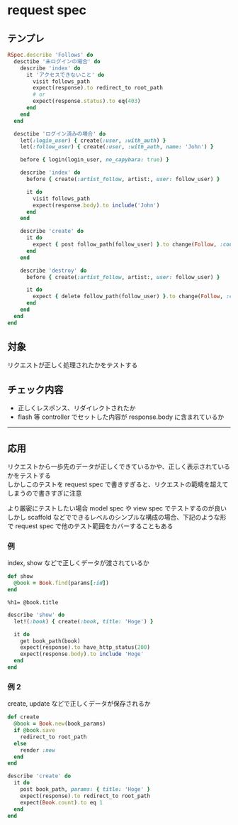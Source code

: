 # request spec

## テンプレ
```rb
RSpec.describe 'Follows' do
  desctibe '未ログインの場合' do
    describe 'index' do
      it 'アクセスできないこと' do
        visit follows_path
        expect(response).to redirect_to root_path
        # or
        expect(response.status).to eq(403)
      end
    end
  end

  desctibe 'ログイン済みの場合' do
    let(:login_user) { create(:user, :with_auth) }
    let(:follow_user) { create(:user, :with_auth, name: 'John') }

    before { login(login_user, no_capybara: true) }

    describe 'index' do
      before { create(:artist_follow, artist:, user: follow_user) }

      it do
        visit follows_path
        expect(response.body).to include('John')
      end
    end

    describe 'create' do
      it do
        expect { post follow_path(follow_user) }.to change(Follow, :count).by(1)
      end
    end

    describe 'destroy' do
      before { create(:artist_follow, artist:, user: follow_user) }

      it do
        expect { delete follow_path(follow_user) }.to change(Follow, :count).by(-1)
      end
    end
  end
end
```


## 対象
リクエストが正しく処理されたかをテストする


## チェック内容
* 正しくレスポンス、リダイレクトされたか
* flash 等 controller でセットした内容が response.body に含まれているか


***


## 応用
リクエストから一歩先のデータが正しくできているかや、正しく表示されているかをテストする  
しかしこのテストを request spec で書きすぎると、リクエストの範疇を超えてしまうので書きすぎに注意  

より厳密にテストしたい場合 model spec や view spec でテストするのが良い  
しかし scaffold などでできるレベルのシンプルな構成の場合、下記のような形で request spec で他のテスト範囲をカバーすることもある


### 例
index, show などで正しくデータが渡されているか

```rb
def show
  @book = Book.find(params[:id])
end
```

```haml
%h1= @book.title
```

```rb
describe 'show' do
  let!(:book) { create(:book, title: 'Hoge') }

  it do
    get book_path(book)
    expect(response).to have_http_status(200)
    expect(response.body).to include 'Hoge'
  end
end
```


### 例 2
create, update などで正しくデータが保存されるか

```rb
def create
  @book = Book.new(book_params)
  if @book.save
    redirect_to root_path
  else
    render :new
  end
end
```

```rb
describe 'create' do
  it do
    post book_path, params: { title: 'Hoge' }
    expect(response).to redirect_to root_path
    expect(Book.count).to eq 1
  end
end
```
